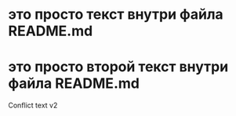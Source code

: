 # это просто текст внутри файла README.md
# это просто второй текст внутри файла README.md
Conflict text v2